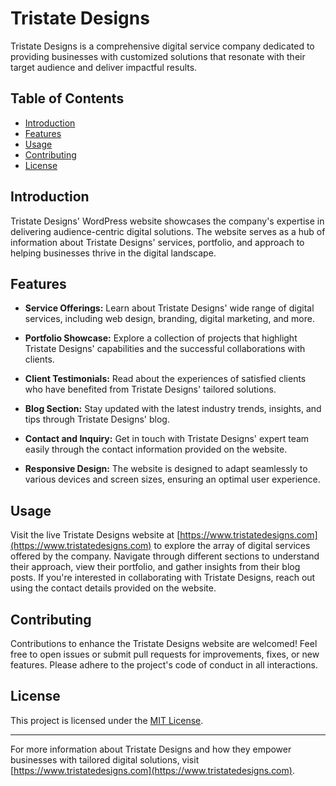 # Tristate Designs

Tristate Designs is a comprehensive digital service company dedicated to providing businesses with customized solutions that resonate with their target audience and deliver impactful results.

## Table of Contents

- [Introduction](#introduction)
- [Features](#features)
- [Usage](#usage)
- [Contributing](#contributing)
- [License](#license)

## Introduction

Tristate Designs' WordPress website showcases the company's expertise in delivering audience-centric digital solutions. The website serves as a hub of information about Tristate Designs' services, portfolio, and approach to helping businesses thrive in the digital landscape.

## Features

- **Service Offerings:** Learn about Tristate Designs' wide range of digital services, including web design, branding, digital marketing, and more.

- **Portfolio Showcase:** Explore a collection of projects that highlight Tristate Designs' capabilities and the successful collaborations with clients.

- **Client Testimonials:** Read about the experiences of satisfied clients who have benefited from Tristate Designs' tailored solutions.

- **Blog Section:** Stay updated with the latest industry trends, insights, and tips through Tristate Designs' blog.

- **Contact and Inquiry:** Get in touch with Tristate Designs' expert team easily through the contact information provided on the website.

- **Responsive Design:** The website is designed to adapt seamlessly to various devices and screen sizes, ensuring an optimal user experience.


## Usage

Visit the live Tristate Designs website at [https://www.tristatedesigns.com](https://www.tristatedesigns.com) to explore the array of digital services offered by the company. Navigate through different sections to understand their approach, view their portfolio, and gather insights from their blog posts. If you're interested in collaborating with Tristate Designs, reach out using the contact details provided on the website.

## Contributing

Contributions to enhance the Tristate Designs website are welcomed! Feel free to open issues or submit pull requests for improvements, fixes, or new features. Please adhere to the project's code of conduct in all interactions.

## License

This project is licensed under the [MIT License](LICENSE).

---

For more information about Tristate Designs and how they empower businesses with tailored digital solutions, visit [https://www.tristatedesigns.com](https://www.tristatedesigns.com).

